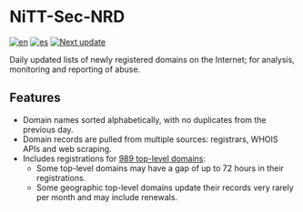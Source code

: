 # NiTT-Sec-NRD
[![en](https://img.shields.io/badge/lang-en-blue.svg)](https://github.com/nicotechtips/nitt-sec-nrd/blob/main/README.md)
[![es](https://img.shields.io/badge/lang-es-blue.svg)](https://github.com/nicotechtips/nitt-sec-nrd/blob/main/README.es.md)
[![Next update](https://img.shields.io/badge/Next_Update-04:30_UTC-orange)](https://github.com/nicotechtips/nitt-sec-nrd/tree/main/lists)

Daily updated lists of newly registered domains on the Internet; for analysis, monitoring and reporting of abuse.

## Features
- Domain names sorted alphabetically, with no duplicates from the previous day.
- Domain records are pulled from multiple sources: registrars, WHOIS APIs and web scraping.
- Includes registrations for [989 top-level domains](https://github.com/nicotechtips/nitt-sec-nrd/blob/main/TLDs.txt):
  - Some top-level domains may have a gap of up to 72 hours in their registrations.
  - Some geographic top-level domains update their records very rarely per month and may include renewals.
